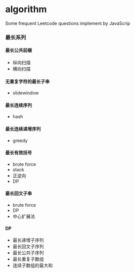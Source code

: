 # algorithm

Some frequent Leetcode questions implement by JavaScrip

### 最长系列

#### 最长公共前缀

- 纵向扫描
- 横向扫描

#### 无重复字符的最长子串

- slidewindow

#### 最长连续序列

- hash

#### 最长连续递增序列

- greedy

#### 最长有效括号

- brute force
- stack
- 正逆向
- DP

#### 最长回文子串

- brute force
- DP
- 中心扩展法

#### DP

- 最长递增子序列
- 最长回文子序列
- 最长公共子序列
- 最长重复子数组
- 连续子数组的最大和
